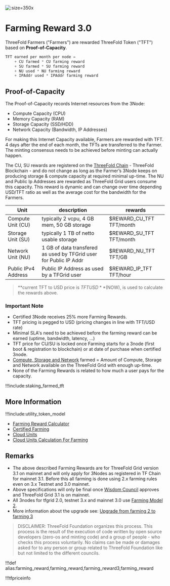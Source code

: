![](img/farming_reward.jpg ':size=350x')

# Farming Reward 3.0

ThreeFold Farmers ("Farmers") are rewarded ThreeFold Token ("TFT") based on **Proof-of-Capacity**.

```python
TFT earned per month per node = 
    + CU farmed * CU farming reward 
    + SU farmed * SU farming reward 
    + NU used * NU farming reward
    + IPAddr used * IPAddr farming reward

```

## Proof-of-Capacity
 
The Proof-of-Capacity records Internet resources from the 3Node: 
- Compute Capacity (CPU)
- Memory Capacity (RAM)
- Storage Capacity (SSD/HDD)
- Network Capacity (Bandwidth, IP Addresses)

For making this Internet Capacity available, Farmers are rewarded with TFT. 4 days after the end of each month, the TFTs are transferred to the Farmer. The minting consensus needs to be achieved before minting can actually happen.

The CU, SU rewards are registered on the [ThreeFold Chain](tfchain) - ThreeFold Blockchain - and do not change as long as the Farmer’s 3Node keeps on producing storage & compute capacity at required minimal up-time. The NU and Public Ip Addresses are rewarded as ThreeFold Grid users consume this capacity. This reward is dynamic and can change over time depending USD/TFT ratio as well as the average cost for the bandwidth for the Farmers.

| Unit                | description                                                       | rewards                  |
| ------------------- | ----------------------------------------------------------------- | ------------------------ |
| Compute Unit (CU)   | typically 2 vcpu, 4 GB mem, 50 GB storage                         | $REWARD_CU_TFT TFT/month |
| Storage Unit (SU)   | typically 1 TB of netto usable storage                            | $REWARD_SU_TFT TFT/month |
| Network Unit (NU)   | 1 GB of data transfered as used by TFGrid user for Public IP Addr | $REWARD_NU_TFT TFT/GB    |
| Public IPv4 Address | Public IP Address as used by a TFGrid user                        | $REWARD_IP_TFT TFT/hour  |

> **current TFT to USD price is $TFTUSD** ($NOW), is used to calculate the rewards above.

### Important Note

- Certified 3Node receives 25% more Farming Rewards.
- TFT pricing is pegged to USD (pricing changes in line with TFT/USD rate)
- Minimal SLA's need to be achieved before the farming reward can be earned (uptime, bandwidth, latency, ...) 
- TFT price for CU/SU is locked once Farming starts for a 3node (first boot & registration to blockchain) or at date of purchase when certified 3node.
- [Compute, Storage and Network](cloudunits) farmed  = Amount of Compute, Storage and Network available on the ThreeFold Grid with enough up-time.
- None of the Farming Rewards is related to how much a user pays for the capacity.

!!!include:staking_farmed_tft

## More Information

!!!include:utility_token_model

- [Farming Reward Calculator](farming_calculator)
- [Certified Farming](@certified_farming)
- [Cloud Units](cloudunits)
- [Cloud Units Calculation For Farming](resource_units_calc_cloudunits)

## Remarks

- The above described Farming Rewards are for ThreeFold Grid version 3.1 on mainnet and will only apply for 3Nodes as registered in TF Chain for mainnet 3.1. Before this all farming is done using 2.x farming rules even on 3.x Testnet and 3.0 mainnet.
- Above specifications will only be final once [Wisdom Council](wisdom_council) approves and ThreeFold Grid 3.1 is on mainnet.
- All 3nodes for tfgrid 2.0, testnet 3.x and mainnet 3.0 use [Farming Model 2](farming_reward2).
- More information about the upgrade see: [Upgrade from farming 2 to farming 3](farming_upgrade_2_3)


> DISCLAIMER: ThreeFold Foundation organizes this process. This process is the result of the execution of code written by open source developers (zero-os and minting code) and a group of people - who checks this process voluntarily. No claims can be made or damages asked for to any person or group related to ThreeFold Foundation like but not limited to the different councils.

!!!def alias:farming_reward,farming_reward,farming_reward3,farming_reward

!!!tfpriceinfo


